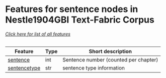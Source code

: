 # Features for sentence nodes in Nestle1904GBI Text-Fabric Corpus
###### [Click here for list of all features](home.md#readme)

Feature | Type | Short description
--- | --- | ---
[sentence](sentence.md#readme) | int | Sentence number (counted per chapter)
[sentencetype](sentencetype.md#readme) | str |  sentence type information
